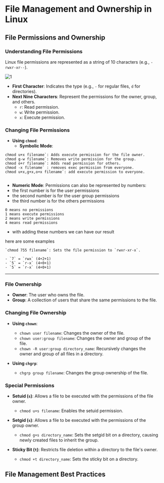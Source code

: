 # File Management and Ownership in Linux
## File Permissions and Ownership

### Understanding File Permissions

Linux file permissions are represented as a string of 10 characters (e.g., `-rwxr-xr--`).

![1](https://github.com/user-attachments/assets/8e473eb5-7d69-4b1e-a920-2de5fa9a0b61)



- **First Character**: Indicates the type (e.g., `-` for regular files, `d` for directories).
- **Next Nine Characters**: Represent the permissions for the owner, group, and others.
  - `r`: Read permission.
  - `w`: Write permission.
  - `x`: Execute permission.

### Changing File Permissions

- **Using `chmod`**:
  - **Symbolic Mode**:
 
```
chmod u+x filename`: Adds execute permission for the file owner.
chmod g-w filename`: Removes write permission for the group.
chmod o+r filename`: Adds read permission for others.
chmod -x filename` : removes exec permission from everyone.
chmod u+x,g+x,o+x filename`: add execute permission to everyone.


```


  - **Numeric Mode**: Permissions can also be represented by numbers:
  - the first number is for the user permissions
  - the second number is for the user group permissions
  - the third number is for the others permissions

```
0 means no permissions
1 means execute permissions
2 means write permissions
4 means read permissions
```

- with adding these numbers we can have our result 

here are some examples

```
`chmod 755 filename`: Sets the file permission to `rwxr-xr-x`.
```

```
- `7` = `rwx` (4+2+1)
- `5` = `r-x` (4+0+1)
- `5` = `r-x` (4+0+1)
```
---

### File Ownership

- **Owner**: The user who owns the file.
- **Group**: A collection of users that share the same permissions to the file.

### Changing File Ownership

- **Using `chown`**:
  - `chown user filename`: Changes the owner of the file.
  - `chown user:group filename`: Changes the owner and group of the file.
  - `chown -R user:group directory_name`: Recursively changes the owner and group of all files in a directory.

- **Using `chgrp`**:
  - `chgrp group filename`: Changes the group ownership of the file.

### Special Permissions

- **Setuid (`s`)**: Allows a file to be executed with the permissions of the file owner.
  - `chmod u+s filename`: Enables the setuid permission.
  
- **Setgid (`s`)**: Allows a file to be executed with the permissions of the group owner.
  - `chmod g+s directory_name`: Sets the setgid bit on a directory, causing newly created files to inherit the group.

- **Sticky Bit (`t`)**: Restricts file deletion within a directory to the file's owner.
  - `chmod +t directory_name`: Sets the sticky bit on a directory.

## File Management Best Practices
